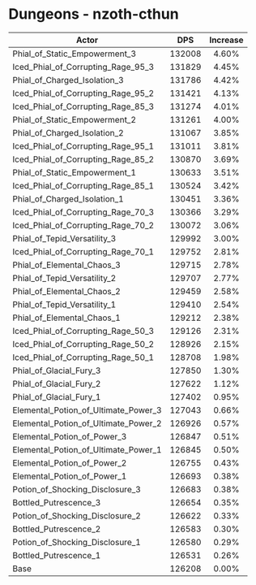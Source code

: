 # Dungeons - nzoth-cthun
| Actor | DPS | Increase |
|---|:---:|:---:|
|Phial_of_Static_Empowerment_3|132008|4.60%|
|Iced_Phial_of_Corrupting_Rage_95_3|131829|4.45%|
|Phial_of_Charged_Isolation_3|131786|4.42%|
|Iced_Phial_of_Corrupting_Rage_95_2|131421|4.13%|
|Iced_Phial_of_Corrupting_Rage_85_3|131274|4.01%|
|Phial_of_Static_Empowerment_2|131261|4.00%|
|Phial_of_Charged_Isolation_2|131067|3.85%|
|Iced_Phial_of_Corrupting_Rage_95_1|131011|3.81%|
|Iced_Phial_of_Corrupting_Rage_85_2|130870|3.69%|
|Phial_of_Static_Empowerment_1|130633|3.51%|
|Iced_Phial_of_Corrupting_Rage_85_1|130524|3.42%|
|Phial_of_Charged_Isolation_1|130451|3.36%|
|Iced_Phial_of_Corrupting_Rage_70_3|130366|3.29%|
|Iced_Phial_of_Corrupting_Rage_70_2|130072|3.06%|
|Phial_of_Tepid_Versatility_3|129992|3.00%|
|Iced_Phial_of_Corrupting_Rage_70_1|129752|2.81%|
|Phial_of_Elemental_Chaos_3|129715|2.78%|
|Phial_of_Tepid_Versatility_2|129707|2.77%|
|Phial_of_Elemental_Chaos_2|129459|2.58%|
|Phial_of_Tepid_Versatility_1|129410|2.54%|
|Phial_of_Elemental_Chaos_1|129212|2.38%|
|Iced_Phial_of_Corrupting_Rage_50_3|129126|2.31%|
|Iced_Phial_of_Corrupting_Rage_50_2|128926|2.15%|
|Iced_Phial_of_Corrupting_Rage_50_1|128708|1.98%|
|Phial_of_Glacial_Fury_3|127850|1.30%|
|Phial_of_Glacial_Fury_2|127622|1.12%|
|Phial_of_Glacial_Fury_1|127402|0.95%|
|Elemental_Potion_of_Ultimate_Power_3|127043|0.66%|
|Elemental_Potion_of_Ultimate_Power_2|126926|0.57%|
|Elemental_Potion_of_Power_3|126847|0.51%|
|Elemental_Potion_of_Ultimate_Power_1|126845|0.50%|
|Elemental_Potion_of_Power_2|126755|0.43%|
|Elemental_Potion_of_Power_1|126693|0.38%|
|Potion_of_Shocking_Disclosure_3|126683|0.38%|
|Bottled_Putrescence_3|126654|0.35%|
|Potion_of_Shocking_Disclosure_2|126622|0.33%|
|Bottled_Putrescence_2|126583|0.30%|
|Potion_of_Shocking_Disclosure_1|126580|0.29%|
|Bottled_Putrescence_1|126531|0.26%|
|Base|126208|0.00%|
